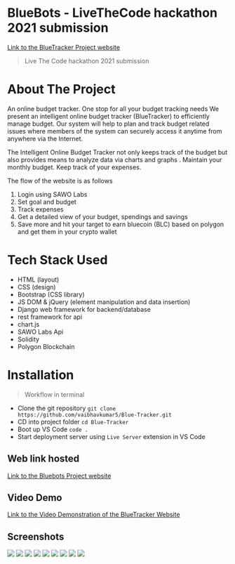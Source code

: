 # BlueBots - LiveTheCode hackathon 2021 submission
[Link to the BlueTracker Project website](https://bluetracker.herokuapp.com/login/ "BluTracker")

> Live The Code hackathon 2021 submission

# About The Project

An online budget tracker. One stop for all your budget tracking needs We present an intelligent online budget tracker (BlueTracker) to efficiently manage budget. Our system will help to plan and track budget related issues where members of the system can securely access it anytime from anywhere via the Internet. 

The Intelligent Online Budget Tracker not only keeps track of the budget but also provides means to analyze data via charts and graphs . Maintain your monthly budget. Keep track of your expenses.

The flow of the website is as follows 
1. Login using SAWO Labs
2. Set goal and budget 
3. Track expenses 
4. Get a detailed view of your budget, spendings and savings
5. Save more and hit your target to earn bluecoin (BLC) based on polygon and get them in your crypto wallet

# Tech Stack Used

- HTML (layout)
- CSS (design)
- Bootstrap (CSS library)
- JS DOM & jQuery (element manipulation and data insertion)
- Django web framework for backend/database
- rest framework for api
- chart.js
- SAWO Labs Api 
- Solidity
- Polygon Blockchain

# Installation

> Workflow in terminal
- Clone the git repository `git clone https://github.com/vaibhavkumar5/Blue-Tracker.git`
- CD into project folder `cd Blue-Tracker`
- Boot up VS Code `code .`
- Start deployment server using `Live Server` extension in VS Code

## Web link hosted

[Link to the Bluebots Project website](https://bluetracker.herokuapp.com/login/ "BlueTracker")

## Video Demo

[Link to the Video Demonstration of the BlueTracker Website](https://drive.google.com/file/d/1GyxKwlqJo-OzesmdfIyf6msBuffL0Fhc/view?usp=drivesdk "Video Demonstration")

## Screenshots
![](frontend/templates/static/images/Demo%201.jpeg)
![](frontend/templates/static/images/demo2.jpeg)
![](frontend/templates/static/images/demo3.jpeg)
![](frontend/templates/static/images/demo4.jpeg)
![](frontend/templates/static/images/demo5.jpeg)
![](frontend/templates/static/images/demo6.jpeg)
![](frontend/templates/static/images/demo7.jpeg)
![](frontend/templates/static/images/demo8.jpeg)
![](frontend/templates/static/images/demo%209.jpeg)

